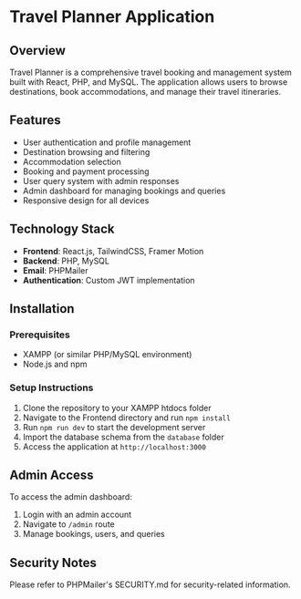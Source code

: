 # Travel Planner Application

## Overview
Travel Planner is a comprehensive travel booking and management system built with React, PHP, and MySQL. 
The application allows users to browse destinations, book accommodations, and manage their travel itineraries.

## Features
- User authentication and profile management
- Destination browsing and filtering
- Accommodation selection
- Booking and payment processing
- User query system with admin responses
- Admin dashboard for managing bookings and queries
- Responsive design for all devices

## Technology Stack
- **Frontend**: React.js, TailwindCSS, Framer Motion
- **Backend**: PHP, MySQL
- **Email**: PHPMailer
- **Authentication**: Custom JWT implementation

## Installation

### Prerequisites
- XAMPP (or similar PHP/MySQL environment)
- Node.js and npm

### Setup Instructions
1. Clone the repository to your XAMPP htdocs folder
2. Navigate to the Frontend directory and run `npm install`
3. Run `npm run dev` to start the development server
4. Import the database schema from the `database` folder
5. Access the application at `http://localhost:3000`

## Admin Access
To access the admin dashboard:
1. Login with an admin account
2. Navigate to `/admin` route
3. Manage bookings, users, and queries

## Security Notes
Please refer to PHPMailer's SECURITY.md for security-related information.
